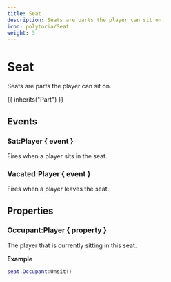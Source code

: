 ```yaml
---
title: Seat
description: Seats are parts the player can sit on.
icon: polytoria/Seat
weight: 3
---
```


# Seat

Seats are parts the player can sit on.

{{ inherits("Part") }}

## Events

### Sat:Player { event }
Fires when a player sits in the seat.

### Vacated:Player { event }
Fires when a player leaves the seat.

## Properties

### Occupant:Player { property }

The player that is currently sitting in this seat.

**Example**

```lua
seat.Occupant:Unsit()
```

